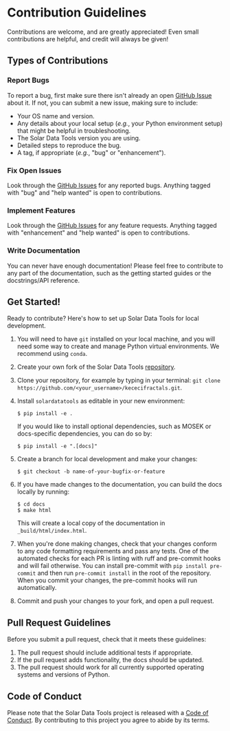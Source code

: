 # Contribution Guidelines

Contributions are welcome, and are greatly appreciated! Even small contributions are helpful, and credit will always be given!

## Types of Contributions

### Report Bugs

To report a bug, first make sure there isn't already an open [GitHub Issue](https://github.com/WhiteSymmetry/adnus/issues)
about it. If not, you can submit a new issue, making sure to include:

* Your OS name and version.
* Any details about your local setup (_e.g._, your Python environment setup) that might be helpful in troubleshooting.
* The Solar Data Tools version you are using.
* Detailed steps to reproduce the bug.
* A tag, if appropriate (_e.g._, "bug" or "enhancement").

### Fix Open Issues

Look through the [GitHub Issues](https://github.com/WhiteSymmetry/adnus/issues) for any
reported bugs. Anything tagged with "bug" and "help wanted" is open to contributions.

### Implement Features

Look through the [GitHub Issues](https://github.com/WhiteSymmetry/adnus/issues) for any
feature requests. Anything tagged with "enhancement" and "help  wanted" is open to contributions.

### Write Documentation

You can never have enough documentation! Please feel free to contribute to any
part of the documentation, such as the getting started guides or the docstrings/API reference.

## Get Started!

Ready to contribute? Here's how to set up Solar Data Tools for local development.

1. You will need to have `git` installed on your local machine, and you will need some way to create and manage
Python virtual environments. We recommend using `conda`.
2. Create your own fork of the Solar Data Tools [repository](https://github.com/WhiteSymmetry/adnus).
3. Clone your repository, for example by typing in your terminal:
`git clone https://github.com/<your_username>/kececifractals.git`.
4. Install `solardatatools` as editable in your new environment:

    ```console
    $ pip install -e .
    ```
   If you would like to install optional dependencies, such as MOSEK or docs-specific dependencies, you can do so by:
    ```console
    $ pip install -e ".[docs]"
    ```
5. Create a branch for local development and make your changes:

    ```console
    $ git checkout -b name-of-your-bugfix-or-feature
    ```

6. If you have made changes to the documentation, you can build the docs locally by running:

    ```console
    $ cd docs
    $ make html
    ```

   This will create a local copy of the documentation in `_build/html/index.html`.

7. When you're done making changes, check that your changes conform to any code formatting requirements and pass any tests. One of the automated checks for each PR is linting with ruff and pre-commit hooks and will fail otherwise. You can install pre-commit with `pip install pre-commit` and then run `pre-commit install` in the root of the repository. When you commit your changes, the pre-commit hooks will run automatically.

8. Commit and push your changes to your fork, and open a pull request.

## Pull Request Guidelines

Before you submit a pull request, check that it meets these guidelines:

1. The pull request should include additional tests if appropriate.
2. If the pull request adds functionality, the docs should be updated.
3. The pull request should work for all currently supported operating systems and versions of Python.

## Code of Conduct

Please note that the Solar Data Tools project is released with a
[Code of Conduct](getting_started/CODE_OF_CONDUCT.md). By contributing to this project you agree to abide by its terms.
